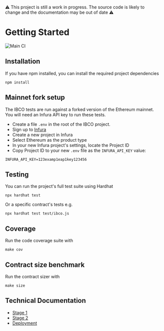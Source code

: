 ⚠️ This project is still a work in progress. The source code is likely to change and the documentation may be out of date ⚠️
# Getting Started

![Main CI](https://github.com/the-standard/ibco/actions/workflows/.github/workflows/main.yml/badge.svg?branch=master)

## Installation
If you have npm installed, you can install the required project dependencies
```
npm install
```

## Mainnet fork setup
The IBCO tests are run against a forked version of the Ethereum mainnet. You will need an Infura API key to run these tests.
- Create a file `.env` in the root of the IBCO project.
- Sign up to [Infura](https://infura.io/)
- Create a new project in Infura
- Select Ethereum as the product type
- In your new Infura project's settings, locate the Project ID
- Copy Project ID to your new `.env` file as the `INFURA_API_KEY` value:
```
INFURA_API_KEY=123examp1eap1key123456
```

## Testing
You can run the project's full test suite using Hardhat
```
npx hardhat test
```
Or a specific contract's tests e.g.
```
npx hardhat test test/ibco.js
```

## Coverage
Run the code coverage suite with
```
make cov
```

## Contract size benchmark
Run the contract sizer with
```
make size
```

## Technical Documentation
- [Stage 1](docs/stage-1)
- [Stage 2](docs/stage-2)
- [Deployment](docs/deployment)
